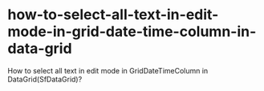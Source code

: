 # how-to-select-all-text-in-edit-mode-in-grid-date-time-column-in-data-grid
How to select all text in edit mode in GridDateTimeColumn in DataGrid(SfDataGrid)?
